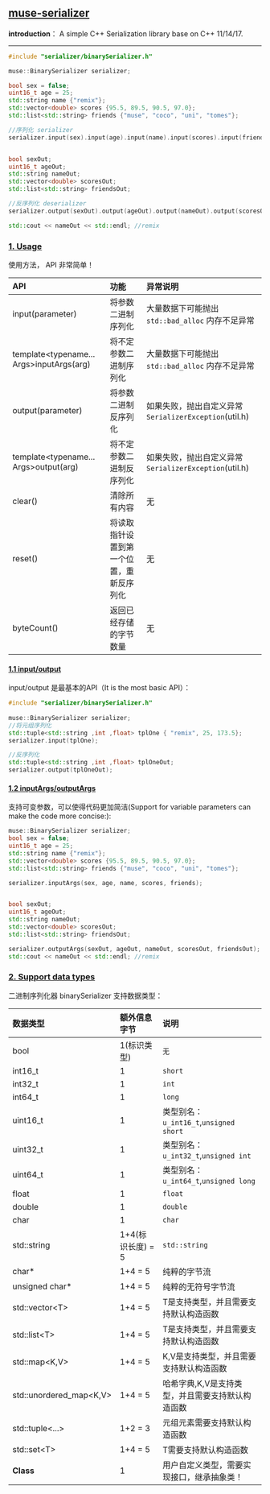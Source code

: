 ## [muse-serializer](#)
**introduction**： A simple C++ Serialization library base on C++ 11/14/17.

----

```cpp
#include "serializer/binarySerializer.h"

muse::BinarySerializer serializer;

bool sex = false;
uint16_t age = 25;
std::string name {"remix"};
std::vector<double> scores {95.5, 89.5, 90.5, 97.0};
std::list<std::string> friends {"muse", "coco", "uni", "tomes"};

//序列化 serializer
serializer.input(sex).input(age).input(name).input(scores).input(friends);


bool sexOut;
uint16_t ageOut;
std::string nameOut;
std::vector<double> scoresOut;
std::list<std::string> friendsOut;

//反序列化 deserializer
serializer.output(sexOut).output(ageOut).output(nameOut).output(scoresOut).output(friendsOut);

std::cout << nameOut << std::endl; //remix
```

### [1. Usage](#)
使用方法， API 非常简单！

| API               | 功能                   | 异常说明                                       |
|:------------------|:---------------------|:-------------------------------------------|
| input(parameter)  | 将参数二进制序列化            | 大量数据下可能抛出 `std::bad_alloc` 内存不足异常          |
| template\<typename... Args\>inputArgs(arg)  | 将不定参数二进制序列化          | 大量数据下可能抛出 `std::bad_alloc` 内存不足异常          |
| output(parameter) | 将参数二进制反序列化           | 如果失败，抛出自定义异常 `SerializerException`(util.h) |
| template\<typename... Args\>output(arg) | 将不定参数二进制反序列化         | 如果失败，抛出自定义异常 `SerializerException`(util.h) |
| clear() | 清除所有内容               | 无                                          |
| reset() | 将读取指针设置到第一个位置，重新反序列化 | 无                                          |
| byteCount()       | 返回已经存储的字节数量          | 无                                          |

#### [1.1 input/output](#)
input/output 是最基本的API（It is the most basic API）： 

```cpp
#include "serializer/binarySerializer.h"
    
muse::BinarySerializer serializer;
//将元组序列化
std::tuple<std::string ,int ,float> tplOne { "remix", 25, 173.5};
serializer.input(tplOne);

//反序列化
std::tuple<std::string ,int ,float> tplOneOut;
serializer.output(tplOneOut);
```

#### [1.2 inputArgs/outputArgs](#)
支持可变参数，可以使得代码更加简洁(Support for variable parameters can make the code more concise:):

```cpp
muse::BinarySerializer serializer;
bool sex = false;
uint16_t age = 25;
std::string name {"remix"};
std::vector<double> scores {95.5, 89.5, 90.5, 97.0};
std::list<std::string> friends {"muse", "coco", "uni", "tomes"};

serializer.inputArgs(sex, age, name, scores, friends);


bool sexOut;
uint16_t ageOut;
std::string nameOut;
std::vector<double> scoresOut;
std::list<std::string> friendsOut;

serializer.outputArgs(sexOut, ageOut, nameOut, scoresOut, friendsOut);
std::cout << nameOut << std::endl; //remix
```



### [2. Support data types](#)
二进制序列化器 binarySerializer 支持数据类型：

| 数据类型                      | 额外信息字节        | 说明                                |
|:--------------------------|:--------------|:----------------------------------|
| bool                      | 1(标识类型)       | `无`                               |
| int16_t                   | 1             | `short`                           |
| int32_t                   | 1             | `int`                             |
| int64_t                   | 1             | `long`                            |
| uint16_t                  | 1             | 类型别名：`u_int16_t`,`unsigned short` |
| uint32_t                  | 1             | 类型别名：`u_int32_t`,`unsigned int`   |
| uint64_t                  | 1             | 类型别名： `u_int64_t`,`unsigned long` |
| float                     | 1             | `float`                           |
| double                    | 1             | `double`                          |
| char                      | 1             | `char`                            |
| std::string               | 1+4(标识长度) = 5 | `std::string`                     |
| char*                     | 1+4 = 5       | 纯粹的字节流                            |
| unsigned char*            | 1+4 = 5       | 纯粹的无符号字节流                         |
| std::vector\<T\>          | 1+4 = 5       | T是支持类型，并且需要支持默认构造函数               |
| std::list\<T\>            | 1+4 = 5       | T是支持类型，并且需要支持默认构造函数               |
| std::map\<K,V\>           | 1+4 = 5       | K,V是支持类型，并且需要支持默认构造函数             |
| std::unordered_map\<K,V\> | 1+4 = 5       | 哈希字典,K,V是支持类型，并且需要支持默认构造函数        |
| std::tuple\<...\>         | 1+2 = 3       | 元组元素需要支持默认构造函数                    |
| std::set\<T\>             | 1+4 = 5       | T需要支持默认构造函数                       |
| **Class**                 | 1             | 用户自定义类型，需要实现接口，继承抽象类！             |

